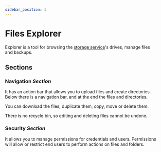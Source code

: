 ```yaml
---
sidebar_position: 3
---
```


# Files Explorer

Explorer is a tool for browsing the [storage service](../services/storage.md)'s drives, manage files and backups.

## Sections
### Navigation _Section_
It has an action bar that allows you to upload files and create directories. Below there is a navigation bar, and at the end the files and directories.

You can download the files, duplicate them, copy, move or delete them. 

There is no recycle bin, so editing and deleting files cannot be undone.

### Security _Section_
It allows you to manage permissions for credentials and users.
Permissions will allow or restrict end users to perform actions on files and folders.


